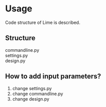 Usage
===

Code structure of Lime is described.

Structure
-------------------

commandline.py  
settings.py  
design.py


How to add input parameters?
-------------------

1. change settings.py
2. change commandline.py
3. change design.py